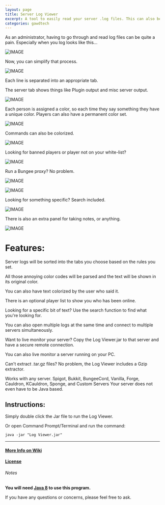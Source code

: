 ```yaml
---
layout: page
title: Server Log Viewer
excerpt: A tool to easily read your server .log files. This can also be used to monitor your server live.
categories: gawdtech
---
```


As an administrator, having to go through and read log files can be quite a pain. Especially when you log looks like this...

![IMAGE]()


Now, you can simplify that process.

![IMAGE]()


Each line is separated into an appropriate tab.

The server tab shows things like Plugin output and misc server output.

![IMAGE]()


Each person is assigned a color, so each time they say something they have a unique color. Players can also have a permanent color set.

![IMAGE]()


Commands can also be colorized.

![IMAGE]()


Looking for banned players or player not on your white-list?

![IMAGE]()


Run a Bungee proxy? No problem.

![IMAGE]()

![IMAGE]()


Looking for something specific? Search included.

![IMAGE]()


There is also an extra panel for taking notes, or anything.

![IMAGE]()


# Features:

Server logs will be sorted into the tabs you choose based on the rules you set.

All those annoying color codes will be parsed and the text will be shown in its original color.

You can also have text colorized by the user who said it.

There is an optional player list to show you who has been online.

Looking for a specific bit of text? Use the search function to find what you're looking for.

You can also open multiple logs at the same time and connect to multiple servers simultaneously.

Want to live monitor your server? Copy the Log Viewer.jar to that server and have a secure remote connection.

You can also live monitor a server running on your PC.

Can't extract .tar.gz files? No problem, the Log Viewer includes a Gzip extractor.

Works with any server. Spigot, Bukkit, BungeeCord, Vanilla, Forge, Cauldron, KCauldron, Sponge, and Custom Servers
Your server does not even have to be Java based.


## Instructions:

Simply double click the Jar file to run the Log Viewer.

Or open Command Prompt/Terminal and run the command:

```
java -jar "Log Viewer.jar"
```

---

#### [More Info on Wiki](https://github.com/CoolV1994/LogViewer/wiki)

#### [License](https://github.com/CoolV1994/LogViewer/blob/master/LICENSE.md#readme)


###### Notes

**You will need [Java 8](http://www.java.com/download) to use this program.**

If you have any questions or concerns, please feel free to ask.
